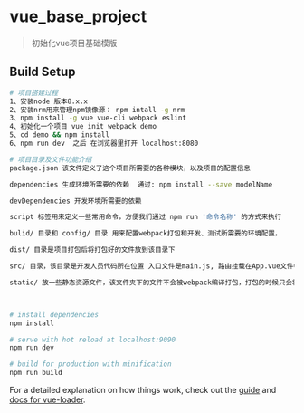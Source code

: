 # vue_base_project

> 初始化vue项目基础模版

## Build Setup

``` bash
# 项目搭建过程
1、安装node 版本8.x.x
2、安装nrm用来管理npm镜像源： npm intall -g nrm
3、npm install -g vue vue-cli webpack eslint
4、初始化一个项目 vue init webpack demo
5、cd demo && npm install
6、npm run dev  之后 在浏览器里打开 localhost:8080

# 项目目录及文件功能介绍
package.json 该文件定义了这个项目所需要的各种模块，以及项目的配置信息

dependencies 生成环境所需要的依赖  通过: npm install --save modelName

devDependencies 开发环境所需要的依赖

script 标签用来定义一些常用命令，方便我们通过 npm run '命令名称' 的方式来执行

bulid/ 目录和 config/ 目录 用来配置webpack打包和开发、测试所需要的环境配置，

dist/ 目录是项目打包后将打包好的文件放到该目录下

src/ 目录，该目录是开发人员代码所在位置 入口文件是main.js, 路由挂载在App.vue文件中。

static/ 放一些静态资源文件，该文件夹下的文件不会被webpack编译打包，打包的时候只会将他拷贝到dist/static/相应的路径下。



# install dependencies
npm install

# serve with hot reload at localhost:9090
npm run dev

# build for production with minification
npm run build


```

For a detailed explanation on how things work, check out the [guide](http://vuejs-templates.github.io/webpack/) and [docs for vue-loader](http://vuejs.github.io/vue-loader).
